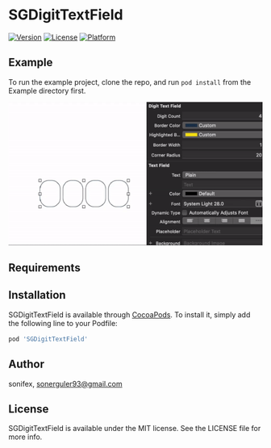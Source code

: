 # SGDigitTextField

<!--[![CI Status](https://img.shields.io/travis/sonifex/SGDigitTextField.svg?style=flat)](https://travis-ci.org/sonifex/SGDigitTextField)-->

[![Version](https://img.shields.io/cocoapods/v/SGDigitTextField.svg?style=flat)](https://cocoapods.org/pods/SGDigitTextField)
[![License](https://img.shields.io/cocoapods/l/SGDigitTextField.svg?style=flat)](https://cocoapods.org/pods/SGDigitTextField)
[![Platform](https://img.shields.io/cocoapods/p/SGDigitTextField.svg?style=flat)](https://cocoapods.org/pods/SGDigitTextField)

## Example

To run the example project, clone the repo, and run `pod install` from the Example directory first.

![Storyboard Usage](Gifs/example-gif-xcode.gif)

## Requirements

## Installation

SGDigitTextField is available through [CocoaPods](https://cocoapods.org). To install
it, simply add the following line to your Podfile:

```ruby
pod 'SGDigitTextField'
```

## Author

sonifex, sonerguler93@gmail.com

## License

SGDigitTextField is available under the MIT license. See the LICENSE file for more info.
